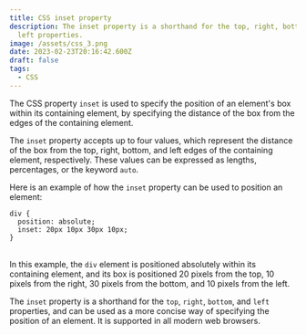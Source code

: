 ```yaml
---
title: CSS inset property
description: The inset property is a shorthand for the top, right, bottom, and
  left properties.
image: /assets/css_3.png
date: 2023-02-23T20:16:42.600Z
draft: false
tags:
  - CSS
---
```

The CSS property `inset` is used to specify the position of an element's box within its containing element, by specifying the distance of the box from the edges of the containing element.

The `inset` property accepts up to four values, which represent the distance of the box from the top, right, bottom, and left edges of the containing element, respectively. These values can be expressed as lengths, percentages, or the keyword `auto`.

Here is an example of how the `inset` property can be used to position an element:

```
div {
  position: absolute;
  inset: 20px 10px 30px 10px;
}

```

\
In this example, the `div` element is positioned absolutely within its containing element, and its box is positioned 20 pixels from the top, 10 pixels from the right, 30 pixels from the bottom, and 10 pixels from the left.

The `inset` property is a shorthand for the `top`, `right`, `bottom`, and `left` properties, and can be used as a more concise way of specifying the position of an element. It is supported in all modern web browsers.